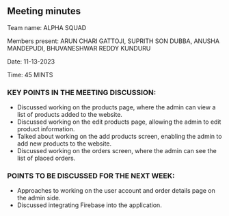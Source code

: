 ## Meeting minutes

Team name: ALPHA SQUAD

Members present: ARUN CHARI GATTOJI, SUPRITH SON DUBBA, ANUSHA MANDEPUDI, BHUVANESHWAR REDDY KUNDURU

Date: 11-13-2023

Time: 45 MINTS

### KEY POINTS IN THE MEETING DISCUSSION:

-	Discussed working on the products page, where the admin can view a list of 	products added to the website.
-	Discussed working on the edit products page, allowing the admin to edit 	product information.
-	Talked about working on the add products screen, enabling the admin to add new 	products to the website.
-	Discussed working on the orders screen, where the admin can see the list of 	placed orders.

 
### POINTS TO BE DISCUSSED FOR THE NEXT WEEK: 

-	Approaches to working on the user account and order details page on the admin 	side.
-	Discussed integrating Firebase into the application.
